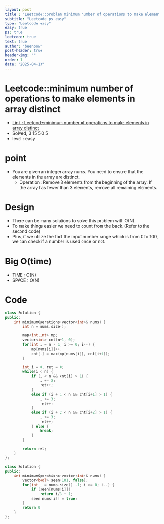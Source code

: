 ```yaml
---
layout: post
title : "Leetcode::problem minimum number of operations to make elements in array distinct"
subtitle: "Leetcode ps easy"
type: "Leetcode easy"
easy: true
ps: true
leetcode: true
text: true
author: "beenpow"
post-header: true
header-img: ""
order: 1
date: "2025-04-13"
---
```


# Leetcode::minimum number of operations to make elements in array distinct
- [Link : Leetcode:minimum number of operations to make elements in array distinct](https://leetcode.com/problems/minimum-number-of-operations-to-make-elements-in-array-distinct/description/?envType=company&envId=google&favoriteSlug=google-thirty-days)
- Solved, 3 15 5 0 5
- level : easy

# point
- You are given an integer array nums. You need to ensure that the elements in the array are distinct.
    - Operation : Remove 3 elements from the beginning of the array. If the array has fewer than 3 elements, remove all remaining elements.

# Design
- There can be many solutions to solve this problem with O(N).
- To make things easier we need to count from the back. (Refer to the second code)
- Plus, if we utilize the fact the input number range which is from 0 to 100, we can check if a number is used once or not.


# Big O(time)
- TIME : O(N)
- SPACE : O(N)

# Code

```cpp
class Solution {
public:
    int minimumOperations(vector<int>& nums) {
        int n = nums.size();

        map<int,int> mp;
        vector<int> cnt(n+1, 0);
        for(int i = n - 1; i >= 0; i--) {
            mp[nums[i]]++;
            cnt[i] = max(mp[nums[i]], cnt[i+1]);
        }

        int i = 0, ret = 0;
        while(i < n) {
            if (i < n && cnt[i] > 1) {
                i += 3;
                ret++;
            }
            else if (i + 1 < n && cnt[i+1] > 1) {
                i += 3;
                ret++;
            }
            else if (i + 2 < n && cnt[i+2] > 1) {
                i += 3;
                ret++;
            } else {
                break;
            }
        }

        return ret;
    }
};
```

```cpp
class Solution {
public:
    int minimumOperations(vector<int>& nums) {
        vector<bool> seen(101, false);
        for(int i = nums.size() -1; i >= 0; i--) {
            if (seen[nums[i]])
                return i/3 + 1;
            seen[nums[i]] = true;
        }
        return 0;
    }
};
```